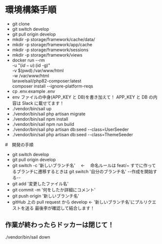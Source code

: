 # 環境構築手順

-   git clone
-   git switch develop
-   git pull origin develop
-   mkdir -p storage/framework/cache/data/
-   mkdir -p storage/framework/app/cache
-   mkdir -p storage/framework/sessions
-   mkdir -p storage/framework/views
-   docker run --rm \
    -u "$(id -u):$(id -g)" \
    -v $(pwd):/var/www/html \
    -w /var/www/html \
    laravelsail/php82-composer:latest \
    composer install --ignore-platform-reqs
-   cp .env.example .env
-   env ファイルの中身(APP_KEY と DB)を書き加えて！
    APP_KEY と DB の内容は Slack に載せてます！
-   ./vendor/bin/sail up
-   ./vendor/bin/sail php artisan migrate
-   ./vendor/bin/sail npm install
-   ./vendor/bin/sail npm run build
-   ./vendor/bin/sail php artisan db:seed --class=UserSeeder
-   ./vendor/bin/sail php artisan db:seed --class=ThemeSeeder

#　開発の手順

-   git switch develop
-   git pull origin develop
-   git switch -c '新しいブランチ名'　 ← 　命名ルールは feat/~
    すでに作ってるブランチに遷移するときは
    git switch '自分のブランチ名'
    --作成を開始する--
-   git add '変更したファイル名'
-   git commit -m '何をしたか詳細にコメント'
-   git push origin '新しいブランチ名'
-   gitHub 上の pull request から develop ← '新しいブランチ名'にプルリクエストを送る
    最後李が確認して結合します！

## 作業が終わったらドッカーは閉じて！

./vendor/bin/sail down
